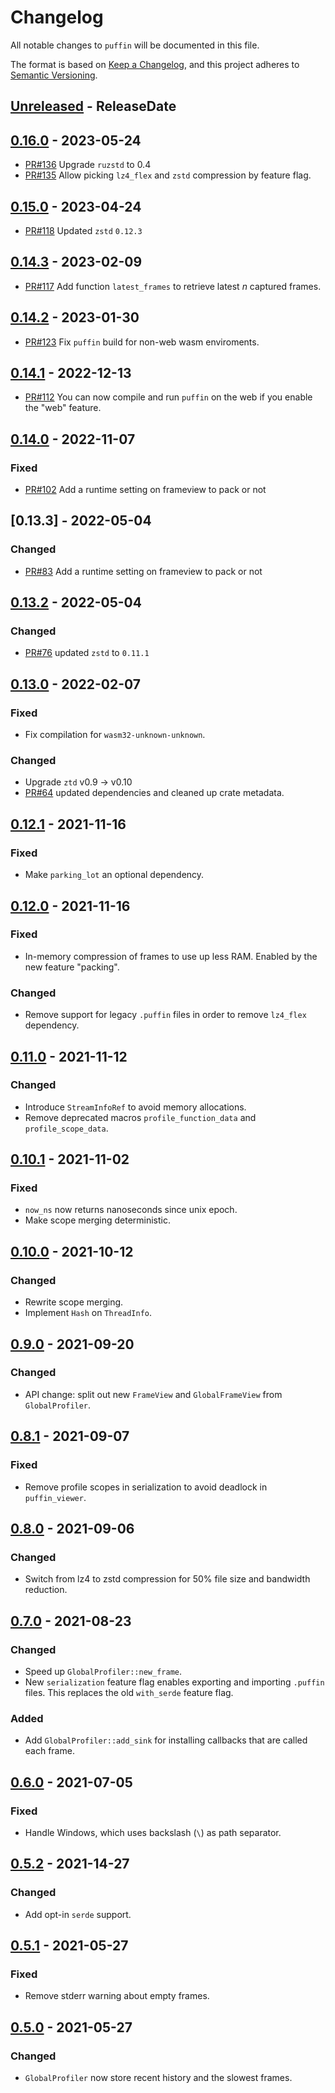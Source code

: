 <!-- markdownlint-disable blanks-around-headings blanks-around-lists no-duplicate-heading -->
# Changelog

All notable changes to `puffin` will be documented in this file.

The format is based on [Keep a Changelog](https://keepachangelog.com/en/1.0.0/),
and this project adheres to [Semantic Versioning](https://semver.org/spec/v2.0.0.html).

<!-- next-header -->
## [Unreleased] - ReleaseDate
## [0.16.0] - 2023-05-24

- [PR#136](https://github.com/EmbarkStudios/puffin/pull/136) Upgrade `ruzstd` to 0.4
- [PR#135](https://github.com/EmbarkStudios/puffin/pull/135) Allow picking `lz4_flex` and `zstd` compression by feature flag.

## [0.15.0] - 2023-04-24

- [PR#118](https://github.com/EmbarkStudios/puffin/pull/118) Updated `zstd` `0.12.3`

## [0.14.3] - 2023-02-09
- [PR#117](https://github.com/EmbarkStudios/puffin/pull/117) Add function `latest_frames` to retrieve latest _n_ captured frames.

## [0.14.2] - 2023-01-30

- [PR#123](https://github.com/EmbarkStudios/puffin/pull/123) Fix `puffin` build for non-web wasm enviroments. 

## [0.14.1] - 2022-12-13

- [PR#112](https://github.com/EmbarkStudios/puffin/pull/112) You can now compile and run `puffin` on the web if you enable the "web" feature.

## [0.14.0] - 2022-11-07

### Fixed
* [PR#102](https://github.com/EmbarkStudios/puffin/pull/102) Add a runtime setting on frameview to pack or not

## [0.13.3] - 2022-05-04
### Changed
* [PR#83](https://github.com/EmbarkStudios/puffin/pull/83) Add a runtime setting on frameview to pack or not

## [0.13.2] - 2022-05-04
### Changed
* [PR#76](https://github.com/EmbarkStudios/puffin/pull/76) updated `zstd` to `0.11.1`

## [0.13.0] - 2022-02-07
### Fixed
* Fix compilation for `wasm32-unknown-unknown`.

### Changed
* Upgrade `ztd` v0.9 -> v0.10
* [PR#64](https://github.com/EmbarkStudios/puffin/pull/64) updated dependencies and cleaned up crate metadata.

## [0.12.1] - 2021-11-16
### Fixed
* Make `parking_lot` an optional dependency.

## [0.12.0] - 2021-11-16
### Fixed
* In-memory compression of frames to use up less RAM. Enabled by the new feature "packing".

### Changed
* Remove support for legacy `.puffin` files in order to remove `lz4_flex` dependency.

## [0.11.0] - 2021-11-12
### Changed
* Introduce `StreamInfoRef` to avoid memory allocations.
* Remove deprecated macros `profile_function_data` and `profile_scope_data`.

## [0.10.1] - 2021-11-02
### Fixed
* `now_ns` now returns nanoseconds since unix epoch.
* Make scope merging deterministic.

## [0.10.0] - 2021-10-12
### Changed
* Rewrite scope merging.
* Implement `Hash` on `ThreadInfo`.

## [0.9.0] - 2021-09-20
### Changed
* API change: split out new `FrameView` and `GlobalFrameView` from `GlobalProfiler`.

## [0.8.1] - 2021-09-07
### Fixed
* Remove profile scopes in serialization to avoid deadlock in `puffin_viewer`.

## [0.8.0] - 2021-09-06
### Changed
* Switch from lz4 to zstd compression for 50% file size and bandwidth reduction.

## [0.7.0] - 2021-08-23
### Changed
* Speed up `GlobalProfiler::new_frame`.
* New `serialization` feature flag enables exporting and importing `.puffin` files. This replaces the old `with_serde` feature flag.

### Added
* Add `GlobalProfiler::add_sink` for installing callbacks that are called each frame.

## [0.6.0] - 2021-07-05
### Fixed
* Handle Windows, which uses backslash (`\`) as path separator.

## [0.5.2] - 2021-14-27
### Changed
* Add opt-in `serde` support.

## [0.5.1] - 2021-05-27
### Fixed
* Remove stderr warning about empty frames.

## [0.5.0] - 2021-05-27
### Changed
* `GlobalProfiler` now store recent history and the slowest frames.

<!-- next-url -->
[Unreleased]: https://github.com/EmbarkStudios/puffin/compare/0.16.0...HEAD
[0.16.0]: https://github.com/EmbarkStudios/puffin/compare/0.15.0...0.16.0
[0.15.0]: https://github.com/EmbarkStudios/puffin/compare/0.14.3...0.15.0
[0.14.3]: https://github.com/EmbarkStudios/puffin/compare/0.14.2...0.14.3
[0.14.2]: https://github.com/EmbarkStudios/puffin/compare/0.14.1...0.14.2
[0.14.1]: https://github.com/EmbarkStudios/puffin/compare/0.14.0...0.14.1
[0.14.0]: https://github.com/EmbarkStudios/puffin/compare/0.13.2...0.14.0
[0.13.2]: https://github.com/EmbarkStudios/puffin/compare/0.13.0...0.13.2
[0.13.0]: https://github.com/EmbarkStudios/puffin/compare/0.12.1...0.13.0
[0.12.1]: https://github.com/EmbarkStudios/puffin/compare/0.12.0...0.12.1
[0.12.0]: https://github.com/EmbarkStudios/puffin/compare/0.11.0...0.12.0
[0.11.0]: https://github.com/EmbarkStudios/puffin/compare/0.10.1...0.11.0
[0.10.1]: https://github.com/EmbarkStudios/puffin/compare/0.10.0...0.10.1
[0.10.0]: https://github.com/EmbarkStudios/puffin/compare/0.9.0...0.10.0
[0.9.0]: https://github.com/EmbarkStudios/puffin/compare/0.8.1...0.9.0
[0.8.1]: https://github.com/EmbarkStudios/puffin/compare/0.8.0...0.8.1
[0.8.0]: https://github.com/EmbarkStudios/puffin/compare/0.7.0...0.8.0
[0.7.0]: https://github.com/EmbarkStudios/puffin/compare/0.6.0...0.7.0
[0.6.0]: https://github.com/EmbarkStudios/puffin/compare/0.5.1...0.6.0
[0.5.2]: https://github.com/EmbarkStudios/puffin/compare/0.5.1...0.5.2
[0.5.1]: https://github.com/EmbarkStudios/puffin/compare/0.5.0...0.5.1
[0.5.0]: https://github.com/EmbarkStudios/puffin/releases/tag/0.5.0
